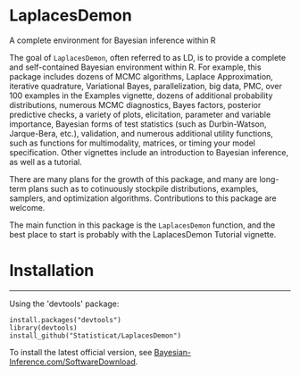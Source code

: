 LaplacesDemon
=============

A complete environment for Bayesian inference within R

The goal of `LaplacesDemon`, often referred to as LD, is to provide a complete and self-contained Bayesian environment within R. For example, this package includes dozens of MCMC algorithms, Laplace Approximation, iterative quadrature, Variational Bayes, parallelization, big data, PMC, over 100 examples in the Examples vignette, dozens of additional probability distributions, numerous MCMC diagnostics, Bayes factors, posterior predictive checks, a variety of plots, elicitation, parameter and variable importance, Bayesian forms of test statistics (such as Durbin-Watson, Jarque-Bera, etc.), validation, and numerous additional utility functions, such as functions for multimodality, matrices, or timing your model specification. Other vignettes include an introduction to Bayesian inference, as well as a tutorial.

There are many plans for the growth of this package, and many are long-term plans such as to cotinuously stockpile distributions, examples, samplers, and optimization algorithms. Contributions to this package are welcome.

The main function in this package is the `LaplacesDemon` function, and the best place to start is probably with the LaplacesDemon Tutorial vignette.

# Installation #
---

Using the 'devtools' package:

    install.packages("devtools")
    library(devtools)
    install_github("Statisticat/LaplacesDemon")

To install the latest official version, see [Bayesian-Inference.com/SoftwareDownload](http://www.bayesian-inference.com/softwaredownload).


